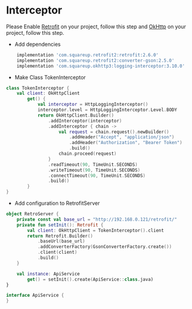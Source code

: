 # Interceptor

Please Enable [Retrofit](https://square.github.io/retrofit/) on your project, follow this step and [OkHttp](https://square.github.io/okhttp/interceptors/) on your project, follow this step.

- Add dependencies
```gradle
    implementation 'com.squareup.retrofit2:retrofit:2.6.0'
    implementation 'com.squareup.retrofit2:converter-gson:2.5.0'
    implementation 'com.squareup.okhttp3:logging-interceptor:3.10.0'
```

- Make Class TokenInterceptor
```kotlin
class TokenInterceptor {
    val client: OkHttpClient
        get() {
            val interceptor = HttpLoggingInterceptor()
            interceptor.level = HttpLoggingInterceptor.Level.BODY
            return OkHttpClient.Builder()
                .addInterceptor(interceptor)
                .addInterceptor { chain ->
                    val request = chain.request().newBuilder()
                        .addHeader("Accept", "application/json")
                        .addHeader("Authorization", "Bearer Token")
                        .build()
                    chain.proceed(request)
                }
                .readTimeout(90, TimeUnit.SECONDS)
                .writeTimeout(90, TimeUnit.SECONDS)
                .connectTimeout(90, TimeUnit.SECONDS)
                .build()
        }
}
```

- Add configuration to RetrofitServer
```kotlin
object RetroServer {
    private const val base_url = "http://192.168.0.121/retrofit/"
    private fun setInit(): Retrofit {
        val client: OkHttpClient = TokenInterceptor().client
        return Retrofit.Builder()
            .baseUrl(base_url)
            .addConverterFactory(GsonConverterFactory.create())
            .client(client)
            .build()
    }

    val instance: ApiService
        get() = setInit().create(ApiService::class.java)
}

interface ApiService {
}
```
